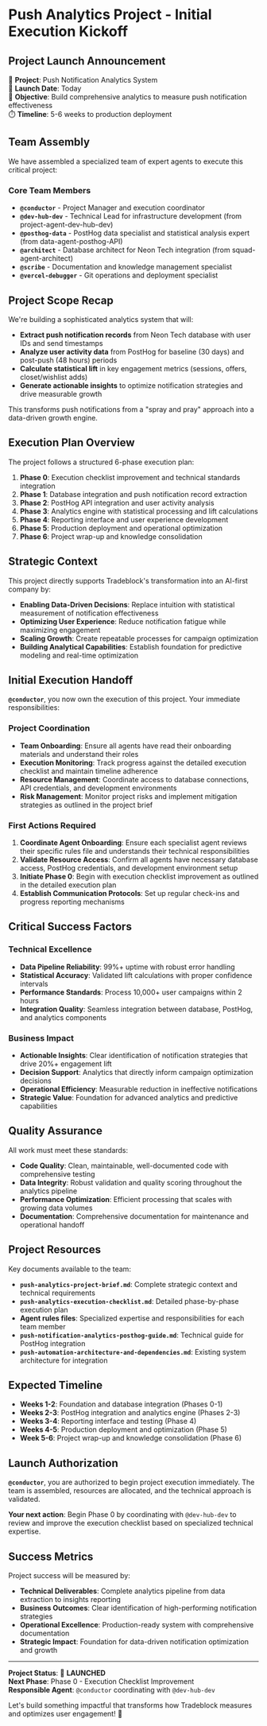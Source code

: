 # Push Analytics Project - Initial Execution Kickoff

## Project Launch Announcement

🎯 **Project**: Push Notification Analytics System  
📅 **Launch Date**: Today  
🎯 **Objective**: Build comprehensive analytics to measure push notification effectiveness  
⏱️ **Timeline**: 5-6 weeks to production deployment  

## Team Assembly

We have assembled a specialized team of expert agents to execute this critical project:

### Core Team Members
- **`@conductor`** - Project Manager and execution coordinator
- **`@dev-hub-dev`** - Technical Lead for infrastructure development (from project-agent-dev-hub-dev)
- **`@posthog-data`** - PostHog data specialist and statistical analysis expert (from data-agent-posthog-API)
- **`@architect`** - Database architect for Neon Tech integration (from squad-agent-architect)
- **`@scribe`** - Documentation and knowledge management specialist
- **`@vercel-debugger`** - Git operations and deployment specialist

## Project Scope Recap

We're building a sophisticated analytics system that will:
- **Extract push notification records** from Neon Tech database with user IDs and send timestamps
- **Analyze user activity data** from PostHog for baseline (30 days) and post-push (48 hours) periods  
- **Calculate statistical lift** in key engagement metrics (sessions, offers, closet/wishlist adds)
- **Generate actionable insights** to optimize notification strategies and drive measurable growth

This transforms push notifications from a "spray and pray" approach into a data-driven growth engine.

## Execution Plan Overview

The project follows a structured 6-phase execution plan:

1. **Phase 0**: Execution checklist improvement and technical standards integration
2. **Phase 1**: Database integration and push notification record extraction  
3. **Phase 2**: PostHog API integration and user activity analysis
4. **Phase 3**: Analytics engine with statistical processing and lift calculations
5. **Phase 4**: Reporting interface and user experience development
6. **Phase 5**: Production deployment and operational optimization
7. **Phase 6**: Project wrap-up and knowledge consolidation

## Strategic Context

This project directly supports Tradeblock's transformation into an AI-first company by:
- **Enabling Data-Driven Decisions**: Replace intuition with statistical measurement of notification effectiveness
- **Optimizing User Experience**: Reduce notification fatigue while maximizing engagement
- **Scaling Growth**: Create repeatable processes for campaign optimization
- **Building Analytical Capabilities**: Establish foundation for predictive modeling and real-time optimization

## Initial Execution Handoff

**`@conductor`**, you now own the execution of this project. Your immediate responsibilities:

### Project Coordination
- **Team Onboarding**: Ensure all agents have read their onboarding materials and understand their roles
- **Execution Monitoring**: Track progress against the detailed execution checklist and maintain timeline adherence
- **Resource Management**: Coordinate access to database connections, API credentials, and development environments
- **Risk Management**: Monitor project risks and implement mitigation strategies as outlined in the project brief

### First Actions Required
1. **Coordinate Agent Onboarding**: Ensure each specialist agent reviews their specific rules file and understands their technical responsibilities
2. **Validate Resource Access**: Confirm all agents have necessary database access, PostHog credentials, and development environment setup
3. **Initiate Phase 0**: Begin with execution checklist improvement as outlined in the detailed execution plan
4. **Establish Communication Protocols**: Set up regular check-ins and progress reporting mechanisms

## Critical Success Factors

### Technical Excellence
- **Data Pipeline Reliability**: 99%+ uptime with robust error handling
- **Statistical Accuracy**: Validated lift calculations with proper confidence intervals
- **Performance Standards**: Process 10,000+ user campaigns within 2 hours
- **Integration Quality**: Seamless integration between database, PostHog, and analytics components

### Business Impact  
- **Actionable Insights**: Clear identification of notification strategies that drive 20%+ engagement lift
- **Decision Support**: Analytics that directly inform campaign optimization decisions
- **Operational Efficiency**: Measurable reduction in ineffective notifications
- **Strategic Value**: Foundation for advanced analytics and predictive capabilities

## Quality Assurance

All work must meet these standards:
- **Code Quality**: Clean, maintainable, well-documented code with comprehensive testing
- **Data Integrity**: Robust validation and quality scoring throughout the analytics pipeline  
- **Performance Optimization**: Efficient processing that scales with growing data volumes
- **Documentation**: Comprehensive documentation for maintenance and operational handoff

## Project Resources

Key documents available to the team:
- **`push-analytics-project-brief.md`**: Complete strategic context and technical requirements
- **`push-analytics-execution-checklist.md`**: Detailed phase-by-phase execution plan
- **Agent rules files**: Specialized expertise and responsibilities for each team member
- **`push-notification-analytics-posthog-guide.md`**: Technical guide for PostHog integration
- **`push-automation-architecture-and-dependencies.md`**: Existing system architecture for integration

## Expected Timeline

- **Weeks 1-2**: Foundation and database integration (Phases 0-1)
- **Weeks 2-3**: PostHog integration and analytics engine (Phases 2-3) 
- **Weeks 3-4**: Reporting interface and testing (Phase 4)
- **Weeks 4-5**: Production deployment and optimization (Phase 5)
- **Week 5-6**: Project wrap-up and knowledge consolidation (Phase 6)

## Launch Authorization

**`@conductor`**, you are authorized to begin project execution immediately. The team is assembled, resources are allocated, and the technical approach is validated.

**Your next action**: Begin Phase 0 by coordinating with `@dev-hub-dev` to review and improve the execution checklist based on specialized technical expertise.

## Success Metrics

Project success will be measured by:
- **Technical Deliverables**: Complete analytics pipeline from data extraction to insights reporting
- **Business Outcomes**: Clear identification of high-performing notification strategies  
- **Operational Excellence**: Production-ready system with comprehensive documentation
- **Strategic Impact**: Foundation for data-driven notification optimization and growth

---

**Project Status**: 🚀 **LAUNCHED**  
**Next Phase**: Phase 0 - Execution Checklist Improvement  
**Responsible Agent**: `@conductor` coordinating with `@dev-hub-dev`

Let's build something impactful that transforms how Tradeblock measures and optimizes user engagement! 🎯
